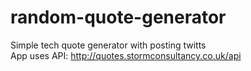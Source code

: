 # random-quote-generator
Simple tech quote generator with posting twitts <br>
App uses API: http://quotes.stormconsultancy.co.uk/api <br>

